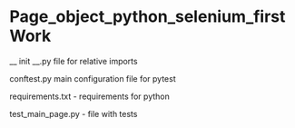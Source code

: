# Page_object_python_selenium_firstWork
__ init __.py file for relative imports

conftest.py main configuration file for pytest

requirements.txt - requirements for python

test_main_page.py - file with tests
